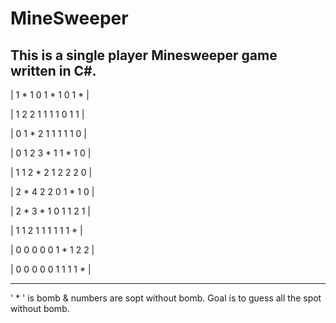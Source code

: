 # MineSweeper

This is a single player Minesweeper game written in C#.
-----------------------
| 1 * 1 0 1 * 1 0 1 * |

| 1 2 2 1 1 1 1 0 1 1 |

| 0 1 * 2 1 1 1 1 1 0 |

| 0 1 2 3 * 1 1 * 1 0 |

| 1 1 2 * 2 1 2 2 2 0 |

| 2 * 4 2 2 0 1 * 1 0 |

| 2 * 3 * 1 0 1 1 2 1 |

| 1 1 2 1 1 1 1 1 1 * |

| 0 0 0 0 0 1 * 1 2 2 |

| 0 0 0 0 0 1 1 1 1 * |

-----------------------

' * ' is bomb & numbers are sopt without bomb.
Goal is to guess all the spot without bomb.
